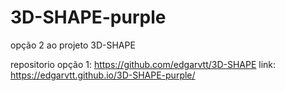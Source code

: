 # 3D-SHAPE-purple
opção 2 ao projeto 3D-SHAPE

repositorio opção 1: https://github.com/edgarvtt/3D-SHAPE
link: https://edgarvtt.github.io/3D-SHAPE-purple/
